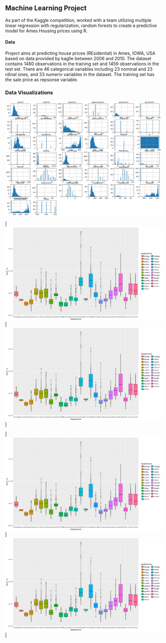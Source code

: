 ## Machine Learning Project
As part of the Kaggle competition, worked with a team utilizing multiple linear regression with regularization, random forests to create a predictive model for Ames Housing prices using R.

#### Data 
Project aims at predicting house prices (REsidential) in Ames, IOWA, USA based on data provided by kaglle between 2006 and 2010. The dataset contains 1460 observations in the training set and 1459 observations in the test set. There are 46 categorical variables including 23 nominal and 23 rdinal ones, and 33 numeriv variables in the dataset. The training set has the sale price as repsonse variable.

### Data Visualizations
![Univariate Ananlysis](Images/histograms.png)


|![Qualitative vs Sales Price](Images/BoxNeighbor.png)  |![Qualitative vs Sales Price](Images/BoxNeighbor.png) |

|![Qualitative vs Sales Price](Images/BoxNeighbor.png)  |![Qualitative vs Sales Price](Images/BoxNeighbor.png) |


